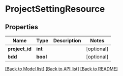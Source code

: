 # ProjectSettingResource

## Properties
Name | Type | Description | Notes
------------ | ------------- | ------------- | -------------
**project_id** | **int** |  | [optional] 
**bdd** | **bool** |  | [optional] 

[[Back to Model list]](../README.md#documentation-for-models) [[Back to API list]](../README.md#documentation-for-api-endpoints) [[Back to README]](../README.md)


